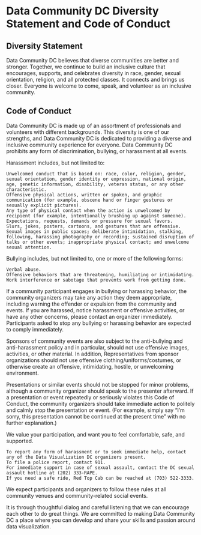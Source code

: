 # Data Community DC Diversity Statement and Code of Conduct

## Diversity Statement

Data Community DC believes that diverse communities are better and stronger. Together, we continue to build an inclusive culture that encourages, supports, and celebrates diversity in race, gender, sexual orientation, religion, and all protected classes. It connects and brings us closer. Everyone is welcome to come, speak, and volunteer as an inclusive community.

## Code of Conduct

Data Community DC is made up of an assortment of professionals and volunteers with different backgrounds. This diversity is one of our strengths, and Data Community DC is dedicated to providing a diverse and inclusive community experience for everyone. Data Community DC prohibits any form of discrimination, bullying, or harassment at all events.

Harassment includes, but not limited to:

    Unwelcomed conduct that is based on: race, color, religion, gender, sexual orientation, gender identity or expression, national origin, age, genetic information, disability, veteran status, or any other characteristic.
    Offensive physical actions, written or spoken, and graphic communication (for example, obscene hand or finger gestures or sexually explicit pictures).
    Any type of physical contact when the action is unwelcomed by recipient (for example, intentionally brushing up against someone).
    Expectations, requests, demands or pressure for sexual favors.
    Slurs, jokes, posters, cartoons, and gestures that are offensive.
    Sexual images in public spaces; deliberate intimidation, stalking, following, harassing photography or recording; sustained disruption of talks or other events; inappropriate physical contact; and unwelcome sexual attention.

Bullying includes, but not limited to, one or more of the following forms:

    Verbal abuse.
    Offensive behaviors that are threatening, humiliating or intimidating.
    Work interference or sabotage that prevents work from getting done.

If a community participant engages in bullying or harassing behavior, the community organizers may take any action they deem appropriate, including warning the offender or expulsion from the community and events. If you are harassed, notice harassment or offensive activities, or have any other concerns, please contact an organizer immediately. Participants asked to stop any bullying or harassing behavior are expected to comply immediately.

Sponsors of community events are also subject to the anti-bullying and anti-harassment policy and in particular, should not use offensive images, activities, or other material. In addition, Representatives from sponsor organizations should not use offensive clothing/uniforms/costumes, or otherwise create an offensive, intimidating, hostile, or unwelcoming environment.

Presentations or similar events should not be stopped for minor problems, although a community organizer should speak to the presenter afterward. If a presentation or event repeatedly or seriously violates this Code of Conduct, the community organizers should take immediate action to politely and calmly stop the presentation or event. (For example, simply say “I’m sorry, this presentation cannot be continued at the present time” with no further explanation.)

We value your participation, and want you to feel comfortable, safe, and supported.

    To report any form of harassment or to seek immediate help, contact any of the Data Visualization DC organizers present.
    To file a police report, contact 911.
    For immediate support in case of sexual assault, contact the DC sexual assault hotline at (202) 333-RAPE.
    If you need a safe ride, Red Top Cab can be reached at (703) 522-3333.

We expect participants and organizers to follow these rules at all community venues and community-related social events.

It is through thoughtful dialog and careful listening that we can encourage each other to do great things. We are committed to making Data Community DC a place where you can develop and share your skills and passion around data visualization. 
